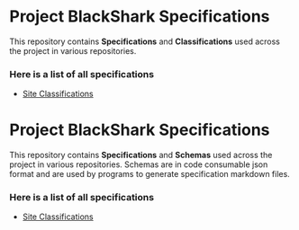 # Project BlackShark Specifications

This repository contains **Specifications** and **Classifications**  used across the project in various repositories. 

### Here is a list of all specifications
- [Site Classifications](https://github.com/Project-Blackshark/specifications/blob/main/specifications/SITE%20CLASSIFICATION.md)
# Project BlackShark Specifications

This repository contains **Specifications** and **Schemas**  used across the project in various repositories. Schemas are in code consumable json format and are used by programs to generate specification markdown files.

### Here is a list of all specifications
- [Site Classifications](https://github.com/Project-Blackshark/specifications/blob/main/specifications/SITE%20CLASSIFICATION.md)
